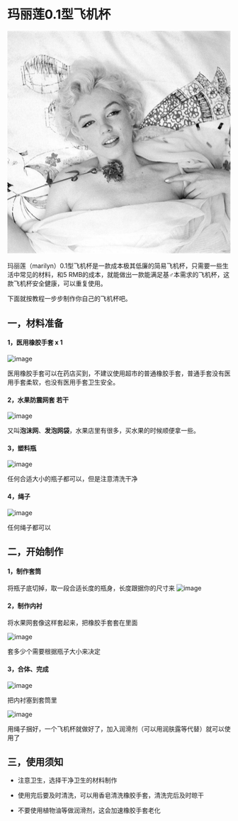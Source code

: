 # 玛丽莲0.1型飞机杯

![image](https://github.com/Cup-DIY/MasturbationCup/blob/master/SimpleMasturbationCup/Marilyn/marilyn.jpg)

玛丽莲（marilyn）0.1型飞机杯是一款成本极其低廉的简易飞机杯，只需要一些生活中常见的材料，和5 RMB的成本，就能做出一款能满足基♂本需求的飞机杯，这款飞机杯安全健康，可以重复使用。

下面就按教程一步步制作你自己的飞机杯吧。

## 一，材料准备


#### 1，医用橡胶手套 x 1
![image](https://github.com/Cup-DIY/MasturbationCup/blob/master/SimpleMasturbationCup/Marilyn/0.jpg)

医用橡胶手套可以在药店买到，不建议使用超市的普通橡胶手套，普通手套没有医用手套柔软，也没有医用手套卫生安全。

#### 2，水果防震网套 若干
![image](https://github.com/Cup-DIY/MasturbationCup/blob/master/SimpleMasturbationCup/Marilyn/1.jpg)

又叫**泡沫网**、**发泡网袋**，水果店里有很多，买水果的时候顺便拿一些。

#### 3，塑料瓶
![image](https://github.com/Cup-DIY/MasturbationCup/blob/master/SimpleMasturbationCup/Marilyn/2.jpg)

任何合适大小的瓶子都可以，但是注意清洗干净

#### 4，绳子
![image](https://github.com/Cup-DIY/MasturbationCup/blob/master/SimpleMasturbationCup/Marilyn/3.jpg)

任何绳子都可以

## 二，开始制作

#### 1，制作套筒
将瓶子底切掉，取一段合适长度的瓶身，长度跟据你的尺寸来
![image](https://github.com/Cup-DIY/MasturbationCup/blob/master/SimpleMasturbationCup/Marilyn/4.jpg)

#### 2，制作内衬
将水果网套像这样套起来，把橡胶手套套在里面

![image](https://github.com/Cup-DIY/MasturbationCup/blob/master/SimpleMasturbationCup/Marilyn/5.jpg)

套多少个需要根据瓶子大小来决定

#### 3，合体、完成

![image](https://github.com/Cup-DIY/MasturbationCup/blob/master/SimpleMasturbationCup/Marilyn/6.jpg)

把内衬塞到套筒里

![image](https://github.com/Cup-DIY/MasturbationCup/blob/master/SimpleMasturbationCup/Marilyn/7.jpg)

用绳子捆好，一个飞机杯就做好了，加入润滑剂（可以用润肤露等代替）就可以使用了



## 三，使用须知


- 注意卫生，选择干净卫生的材料制作

- 使用完后要及时清洗，可以用香皂清洗橡胶手套，清洗完后及时晾干

- 不要使用植物油等做润滑剂，这会加速橡胶手套老化